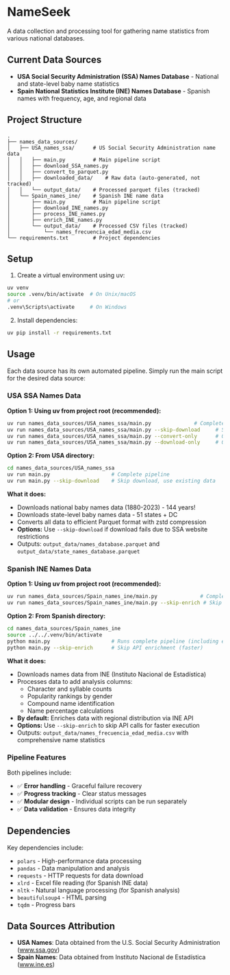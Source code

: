 # NameSeek

A data collection and processing tool for gathering name statistics from various national databases.

## Current Data Sources

- **USA Social Security Administration (SSA) Names Database** - National and state-level baby name statistics
- **Spain National Statistics Institute (INE) Names Database** - Spanish names with frequency, age, and regional data

## Project Structure

```
.
├── names_data_sources/
│   ├── USA_names_ssa/      # US Social Security Administration name data
│   │   ├── main.py         # Main pipeline script
│   │   ├── download_SSA_names.py
│   │   ├── convert_to_parquet.py
│   │   ├── downloaded_data/    # Raw data (auto-generated, not tracked)
│   │   └── output_data/    # Processed parquet files (tracked)
│   └── Spain_names_ine/    # Spanish INE name data
│       ├── main.py         # Main pipeline script
│       ├── download_INE_names.py
│       ├── process_INE_names.py
│       ├── enrich_INE_names.py
│       └── output_data/    # Processed CSV files (tracked)
│           └── names_frecuencia_edad_media.csv
└── requirements.txt        # Project dependencies
```

## Setup

1. Create a virtual environment using uv:
```bash
uv venv
source .venv/bin/activate  # On Unix/macOS
# or
.venv\Scripts\activate     # On Windows
```

2. Install dependencies:
```bash
uv pip install -r requirements.txt
```

## Usage

Each data source has its own automated pipeline. Simply run the main script for the desired data source:

### USA SSA Names Data

**Option 1: Using uv from project root (recommended):**
```bash
uv run names_data_sources/USA_names_ssa/main.py              # Complete pipeline
uv run names_data_sources/USA_names_ssa/main.py --skip-download     # Skip download, use existing data
uv run names_data_sources/USA_names_ssa/main.py --convert-only      # Only convert to parquet
uv run names_data_sources/USA_names_ssa/main.py --download-only     # Only download data
```

**Option 2: From USA directory:**
```bash
cd names_data_sources/USA_names_ssa
uv run main.py                    # Complete pipeline
uv run main.py --skip-download    # Skip download, use existing data
```

**What it does:**
- Downloads national baby names data (1880-2023) - 144 years!
- Downloads state-level baby names data - 51 states + DC
- Converts all data to efficient Parquet format with zstd compression
- **Options:** Use `--skip-download` if download fails due to SSA website restrictions
- Outputs: `output_data/names_database.parquet` and `output_data/state_names_database.parquet`

### Spanish INE Names Data

**Option 1: Using uv from project root (recommended):**
```bash
uv run names_data_sources/Spain_names_ine/main.py              # Complete pipeline
uv run names_data_sources/Spain_names_ine/main.py --skip-enrich # Skip API enrichment (faster)
```

**Option 2: From Spanish directory:**
```bash
cd names_data_sources/Spain_names_ine
source ../../.venv/bin/activate
python main.py                    # Runs complete pipeline (including enrichment)
python main.py --skip-enrich      # Skip API enrichment (faster)
```

**What it does:**
- Downloads names data from INE (Instituto Nacional de Estadística)
- Processes data to add analysis columns:
  - Character and syllable counts
  - Popularity rankings by gender
  - Compound name identification
  - Name percentage calculations
- **By default:** Enriches data with regional distribution via INE API
- **Options:** Use `--skip-enrich` to skip API calls for faster execution
- Outputs: `output_data/names_frecuencia_edad_media.csv` with comprehensive name statistics

### Pipeline Features

Both pipelines include:
- ✅ **Error handling** - Graceful failure recovery
- ✅ **Progress tracking** - Clear status messages
- ✅ **Modular design** - Individual scripts can be run separately
- ✅ **Data validation** - Ensures data integrity

## Dependencies

Key dependencies include:
- `polars` - High-performance data processing
- `pandas` - Data manipulation and analysis
- `requests` - HTTP requests for data download
- `xlrd` - Excel file reading (for Spanish INE data)
- `nltk` - Natural language processing (for Spanish analysis)
- `beautifulsoup4` - HTML parsing
- `tqdm` - Progress bars

## Data Sources Attribution

- **USA Names**: Data obtained from the U.S. Social Security Administration (www.ssa.gov)
- **Spain Names**: Data obtained from Instituto Nacional de Estadística (www.ine.es) 